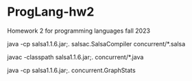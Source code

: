 # ProgLang-hw2
Homework 2 for programming languages fall 2023


java -cp salsa1.1.6.jar;. salsac.SalsaCompiler concurrent/*.salsa

javac -classpath salsa1.1.6.jar;. concurrent/*.java

java -cp salsa1.1.6.jar;. concurrent.GraphStats